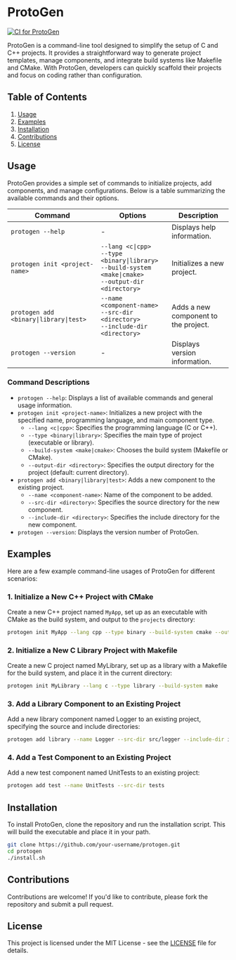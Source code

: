 # ProtoGen

[![CI for ProtoGen](https://github.com/FlareCoding/protogen/actions/workflows/ci.yml/badge.svg?branch=master)](https://github.com/FlareCoding/protogen/actions/workflows/ci.yml)

ProtoGen is a command-line tool designed to simplify the setup of C and C++ projects. It provides a straightforward way to generate project templates, manage components, and integrate build systems like Makefile and CMake. With ProtoGen, developers can quickly scaffold their projects and focus on coding rather than configuration.

## Table of Contents

1. [Usage](#usage)
2. [Examples](#examples)
3. [Installation](#installation)
4. [Contributions](#contributions)
5. [License](#license)

## Usage

ProtoGen provides a simple set of commands to initialize projects, add components, and manage configurations. Below is a table summarizing the available commands and their options.

| Command                       | Options                                                             | Description                                     |
|-------------------------------|---------------------------------------------------------------------|-------------------------------------------------|
| `protogen --help`             | -                                                                   | Displays help information.                      |
| `protogen init <project-name>`| `--lang <c\|cpp>`<br>`--type <binary\|library>`<br>`--build-system <make\|cmake>`<br>`--output-dir <directory>` | Initializes a new project. |
| `protogen add <binary\|library\|test>` | `--name <component-name>`<br>`--src-dir <directory>`<br>`--include-dir <directory>` | Adds a new component to the project. |
| `protogen --version`          | -                                                                   | Displays version information.                   |

### Command Descriptions

- `protogen --help`: Displays a list of available commands and general usage information.
- `protogen init <project-name>`: Initializes a new project with the specified name, programming language, and main component type.
  - `--lang <c|cpp>`: Specifies the programming language (C or C++).
  - `--type <binary|library>`: Specifies the main type of project (executable or library).
  - `--build-system <make|cmake>`: Chooses the build system (Makefile or CMake).
  - `--output-dir <directory>`: Specifies the output directory for the project (default: current directory).
- `protogen add <binary|library|test>`: Adds a new component to the existing project.
  - `--name <component-name>`: Name of the component to be added.
  - `--src-dir <directory>`: Specifies the source directory for the new component.
  - `--include-dir <directory>`: Specifies the include directory for the new component.
- `protogen --version`: Displays the version number of ProtoGen.

## Examples

Here are a few example command-line usages of ProtoGen for different scenarios:

### 1. Initialize a New C++ Project with CMake

Create a new C++ project named `MyApp`, set up as an executable with CMake as the build system, and output to the `projects` directory:

```bash
protogen init MyApp --lang cpp --type binary --build-system cmake --output-dir ./projects
```

### 2. Initialize a New C Library Project with Makefile

Create a new C project named MyLibrary, set up as a library with a Makefile for the build system, and place it in the current directory:

```bash
protogen init MyLibrary --lang c --type library --build-system make
```

### 3. Add a Library Component to an Existing Project

Add a new library component named Logger to an existing project, specifying the source and include directories:

```bash
protogen add library --name Logger --src-dir src/logger --include-dir include/logger
```

### 4. Add a Test Component to an Existing Project
Add a new test component named UnitTests to an existing project:

```bash
protogen add test --name UnitTests --src-dir tests
```

## Installation

To install ProtoGen, clone the repository and run the installation script. This will build the executable and place it in your path.

```bash
git clone https://github.com/your-username/protogen.git
cd protogen
./install.sh
```

## Contributions

Contributions are welcome! If you'd like to contribute, please fork the repository and submit a pull request.

## License

This project is licensed under the MIT License - see the [LICENSE](LICENSE) file for details.

